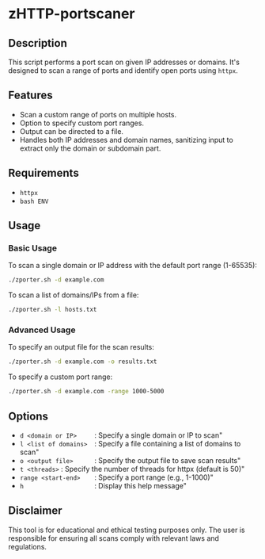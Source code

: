 # zHTTP-portscaner

## Description
This script performs a port scan on given IP addresses or domains. It's designed to scan a range of ports and identify open ports using `httpx`.

## Features
- Scan a custom range of ports on multiple hosts.
- Option to specify custom port ranges.
- Output can be directed to a file.
- Handles both IP addresses and domain names, sanitizing input to extract only the domain or subdomain part.

## Requirements
- `httpx`
- `bash ENV`

## Usage

### Basic Usage
To scan a single domain or IP address with the default port range (1-65535):

```bash
./zporter.sh -d example.com
```

To scan a list of domains/IPs from a file:

```bash
./zporter.sh -l hosts.txt
```

### Advanced Usage
To specify an output file for the scan results:

```bash
./zporter.sh -d example.com -o results.txt
```

To specify a custom port range:

```bash
./zporter.sh -d example.com -range 1000-5000
```

## Options
- `d <domain or IP>     `:       Specify a single domain or IP to scan"
- `l <list of domains>  `:       Specify a file containing a list of domains to scan"
- `o <output file>      `:       Specify the output file to save scan results"
- `t <threads>`          :       Specify the number of threads for httpx (default is 50)"
- `range <start-end>    `:       Specify a port range (e.g., 1-1000)"
- `h                    `:       Display this help message"

## Disclaimer
This tool is for educational and ethical testing purposes only. The user is responsible for ensuring all scans comply with relevant laws and regulations.
